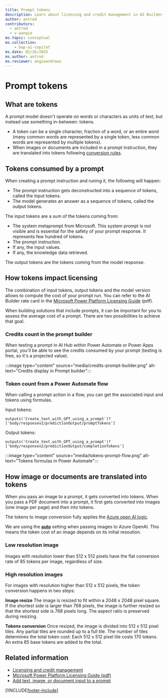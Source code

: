 ```yaml
---
title: Prompt tokens
description: Learn about licensing and credit management in AI Builder.
author: antrod
contributors:
  - antrod
  - v-aangie
ms.topic: conceptual
ms.collection: 
    - bap-ai-copilot
ms.date: 02/26/2025
ms.author: antrod
ms.reviewer: angieandrews
---
```


# Prompt tokens
## What are tokens
A prompt model doesn't operate on words or characters as units of text, but instead use something in-between: tokens.
- A token can be a single character, fraction of a word, or an entire word (many common words are represented by a single token, less common words are represented by multiple tokens).
- When images or documents are included in a prompt instruction, they are translated into tokens following [conversion rules](#conversion-rules-for-images-and-documents).

## Tokens consumed by a prompt
When creating a prompt instruction and runing it, the following will happen:
- The prompt instruction gets deconstructed into a sequence of tokens, called the input tokens.
- The model generates an answer as a sequence of tokens, called the output tokens. 

The input tokens are a sum of the tokens coming from:
- The system metaprompt from Microsoft. This system prompt is not visible and is essential for the safety of your prompt response. It represents few hundred of tokens.
- The prompt instruction.
- If any, the input values.
- If any, the knowledge data retrieved.

The output tokens are the tokens coming from the model response.

## How tokens impact licensing
The combination of input tokens, output tokens and the model version allows to compute the cost of your prompt run. You can refer to the AI Builder rate card in the [Microsoft Power Platform Licensing Guide](https://go.microsoft.com/fwlink/?linkid=2085130) (pdf).

When building solutions that include prompts, it can be important for you to assess the average cost of a prompt. There are two possibilities to achieve that goal.

### Credits count in the prompt builder
When testing a prompt in AI Hub within Power Automate or Power Apps portal, you'll be able to see the credits consumed by your prompt (testing is free, so it's a projected value).

:::image type="content" source="media/credits-prompt-builder.png" alt-text="Credits display in Prompt builder":::

### Token count from a Power Automate flow
When calling a prompt action in a flow, you can get the associated input and tokens using formulas.

Input tokens:
```
outputs('Create_text_with_GPT_using_a_prompt')?['body/responsev2/predictionOutput/promptTokens']
```

Output tokens:
```
outputs('Create_text_with_GPT_using_a_prompt')?['body/responsev2/predictionOutput/completionTokens']
```

:::image type="content" source="media/tokens-prompt-flow.png" alt-text="Tokens formulas in Power Automate":::

## How image or documents are translated into tokens
When you pass an image to a prompt, it gets converted into tokens.
When you pass a PDF document into a prompt, it first gets converted into images (one image per page) and then into tokens.

The tokens to image conversion fully applies the [Azure open AI logic](https://learn.microsoft.com/azure/ai-services/openai/overview#image-tokens). 

We are using the [**auto**](https://learn.microsoft.com/azure/ai-services/openai/how-to/gpt-with-vision?tabs=rest#detail-parameter-settings-in-image-processing-low-high-auto) setting when passing images to Azure OpenAI. This means the token cost of an image depends on its initial resoution.

### Low resolution image
Images with resolution lower than 512 x 512 pixels have the flat conversion rate of 85 tokens per image, regardless of size.

### High resolution images
For images with resolution higher than 512 x 512 pixels, the token conversion happens in two steps:

**Image resize**
The image is resized to fit within a 2048 x 2048 pixel square. If the shortest side is larger than 768 pixels, the image is further resized so that the shortest side is 768 pixels long. The aspect ratio is preserved during resizing.

**Tokens conversion**
Once resized, the image is divided into 512 x 512 pixel tiles. Any partial tiles are rounded up to a full tile. The number of tiles determines the total token cost: Each 512 x 512 pixel tile costs 170 tokens. An extra 85 base tokens are added to the total.



## Related information

- [Licensing and credit management](credit-management.md)
- [Microsoft Power Platform Licensing Guide (pdf)](https://go.microsoft.com/fwlink/?LinkId=2085130)
- [Add text, image, or document input to a prompt](add-inputs-prompt.md)


[!INCLUDE[footer-include](includes/footer-banner.md)]
